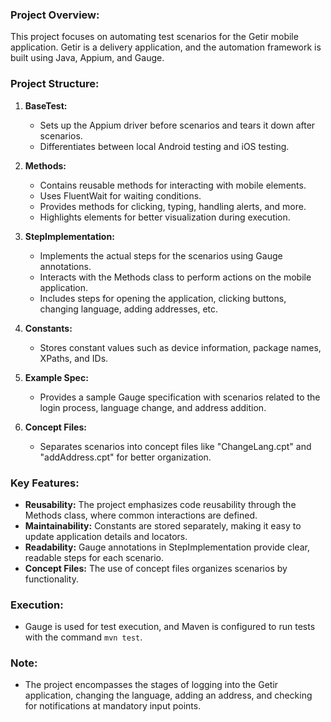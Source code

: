 ### Project Overview:
This project focuses on automating test scenarios for the Getir mobile application. Getir is a delivery application, and the automation framework is built using Java, Appium, and Gauge.

### Project Structure:
1. **BaseTest:**
    - Sets up the Appium driver before scenarios and tears it down after scenarios.
    - Differentiates between local Android testing and iOS testing.

2. **Methods:**
    - Contains reusable methods for interacting with mobile elements.
    - Uses FluentWait for waiting conditions.
    - Provides methods for clicking, typing, handling alerts, and more.
    - Highlights elements for better visualization during execution.

3. **StepImplementation:**
    - Implements the actual steps for the scenarios using Gauge annotations.
    - Interacts with the Methods class to perform actions on the mobile application.
    - Includes steps for opening the application, clicking buttons, changing language, adding addresses, etc.

4. **Constants:**
    - Stores constant values such as device information, package names, XPaths, and IDs.

5. **Example Spec:**
    - Provides a sample Gauge specification with scenarios related to the login process, language change, and address addition.

6. **Concept Files:**
    - Separates scenarios into concept files like "ChangeLang.cpt" and "addAddress.cpt" for better organization.

### Key Features:
- **Reusability:** The project emphasizes code reusability through the Methods class, where common interactions are defined.
- **Maintainability:** Constants are stored separately, making it easy to update application details and locators.
- **Readability:** Gauge annotations in StepImplementation provide clear, readable steps for each scenario.
- **Concept Files:** The use of concept files organizes scenarios by functionality.

### Execution:
- Gauge is used for test execution, and Maven is configured to run tests with the command `mvn test`.

### Note:
- The project encompasses the stages of logging into the Getir application, changing the language, adding an address, and checking for notifications at mandatory input points.